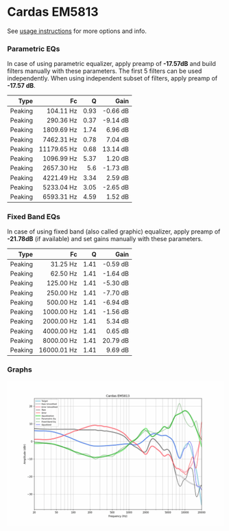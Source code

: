 # Cardas EM5813
See [usage instructions](https://github.com/jaakkopasanen/AutoEq#usage) for more options and info.

### Parametric EQs
In case of using parametric equalizer, apply preamp of **-17.57dB** and build filters manually
with these parameters. The first 5 filters can be used independently.
When using independent subset of filters, apply preamp of **-17.57 dB**.

| Type    | Fc          |    Q | Gain     |
|--------:|------------:|-----:|---------:|
| Peaking | 104.11 Hz   | 0.93 | -0.66 dB |
| Peaking | 290.36 Hz   | 0.37 | -9.14 dB |
| Peaking | 1809.69 Hz  | 1.74 | 6.96 dB  |
| Peaking | 7462.31 Hz  | 0.78 | 7.04 dB  |
| Peaking | 11179.65 Hz | 0.68 | 13.14 dB |
| Peaking | 1096.99 Hz  | 5.37 | 1.20 dB  |
| Peaking | 2657.30 Hz  | 5.6  | -1.73 dB |
| Peaking | 4221.49 Hz  | 3.34 | 2.59 dB  |
| Peaking | 5233.04 Hz  | 3.05 | -2.65 dB |
| Peaking | 6593.31 Hz  | 4.59 | 1.52 dB  |

### Fixed Band EQs
In case of using fixed band (also called graphic) equalizer, apply preamp of **-21.78dB**
(if available) and set gains manually with these parameters.

| Type    | Fc          |    Q | Gain     |
|--------:|------------:|-----:|---------:|
| Peaking | 31.25 Hz    | 1.41 | -0.59 dB |
| Peaking | 62.50 Hz    | 1.41 | -1.64 dB |
| Peaking | 125.00 Hz   | 1.41 | -5.30 dB |
| Peaking | 250.00 Hz   | 1.41 | -7.70 dB |
| Peaking | 500.00 Hz   | 1.41 | -6.94 dB |
| Peaking | 1000.00 Hz  | 1.41 | -1.56 dB |
| Peaking | 2000.00 Hz  | 1.41 | 5.34 dB  |
| Peaking | 4000.00 Hz  | 1.41 | 0.65 dB  |
| Peaking | 8000.00 Hz  | 1.41 | 20.79 dB |
| Peaking | 16000.01 Hz | 1.41 | 9.69 dB  |

### Graphs
![](./Cardas%20EM5813.png)